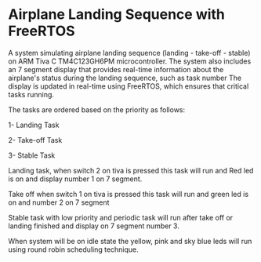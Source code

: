 # Airplane Landing Sequence with FreeRTOS
A system simulating airplane landing sequence (landing - take-off - stable) on ARM Tiva C TM4C123GH6PM microcontroller.
The system also includes an 7 segment display that provides real-time information about the airplane's status during the landing sequence, such as task number 
The display is updated in real-time using FreeRTOS, which ensures that critical tasks running.

The tasks are ordered based on the priority as follows:

1- Landing Task

2- Take-off Task

3- Stable Task

Landing task, when switch 2 on tiva is pressed this task will run and Red led is on and display number 1 on 7 segment. 

Take off when switch 1 on tiva is pressed this task will run and green led is on and number 2 on 7 segment

Stable task with low priority and periodic task will run after take off or landing finished and display on 7 segment number 3.

When system will be on idle state the yellow, pink and sky blue leds will run using round robin scheduling technique.



